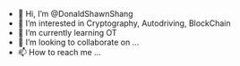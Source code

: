 - 👋 Hi, I’m @DonaldShawnShang
- 👀 I’m interested in Cryptography, Autodriving, BlockChain
- 🌱 I’m currently learning OT 
- 💞️ I’m looking to collaborate on ...
- 📫 How to reach me ...

<!---
DonaldShawnShang/DonaldShawnShang is a ✨ special ✨ repository because its `README.md` (this file) appears on your GitHub profile.
You can click the Preview link to take a look at your changes.
--->
